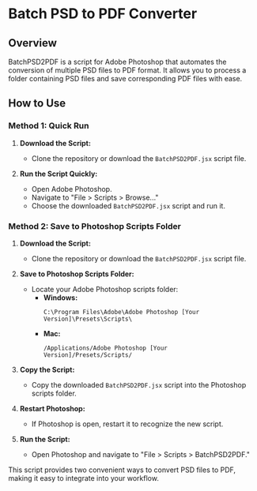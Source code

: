 # Batch PSD to PDF Converter

## Overview
BatchPSD2PDF is a script for Adobe Photoshop that automates the conversion of multiple PSD files to PDF format. It allows you to process a folder containing PSD files and save corresponding PDF files with ease.

## How to Use
### Method 1: Quick Run
1. **Download the Script:**
   - Clone the repository or download the `BatchPSD2PDF.jsx` script file.

2. **Run the Script Quickly:**
   - Open Adobe Photoshop.
   - Navigate to "File > Scripts > Browse..."
   - Choose the downloaded `BatchPSD2PDF.jsx` script and run it.

### Method 2: Save to Photoshop Scripts Folder
1. **Download the Script:**
   - Clone the repository or download the `BatchPSD2PDF.jsx` script file.

2. **Save to Photoshop Scripts Folder:**
   - Locate your Adobe Photoshop scripts folder:
     - **Windows:**
       ```
       C:\Program Files\Adobe\Adobe Photoshop [Your Version]\Presets\Scripts\
       ```
     - **Mac:**
       ```
       /Applications/Adobe Photoshop [Your Version]/Presets/Scripts/
       ```

3. **Copy the Script:**
   - Copy the downloaded `BatchPSD2PDF.jsx` script into the Photoshop scripts folder.

4. **Restart Photoshop:**
   - If Photoshop is open, restart it to recognize the new script.

5. **Run the Script:**
   - Open Photoshop and navigate to "File > Scripts > BatchPSD2PDF."

This script provides two convenient ways to convert PSD files to PDF, making it easy to integrate into your workflow.
